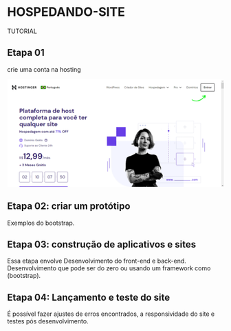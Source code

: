 # HOSPEDANDO-SITE
TUTORIAL

## Etapa 01
 crie uma conta na hosting 
<div align="left">
<img src="https://github.com/mitohspro/HOSPEDANDO-SITE/blob/main/1.png">
</div>

## Etapa 02: criar um protótipo 
 Exemplos do bootstrap.

## Etapa 03: construção de aplicativos e sites
 Essa etapa envolve Desenvolvimento do front-end e back-end. Desenvolvimento que pode ser do zero ou usando um framework como (bootstrap).

## Etapa 04: Lançamento e teste do site
 É possível fazer ajustes de erros encontrados, a responsividade do site e testes pós desenvolvimento.
